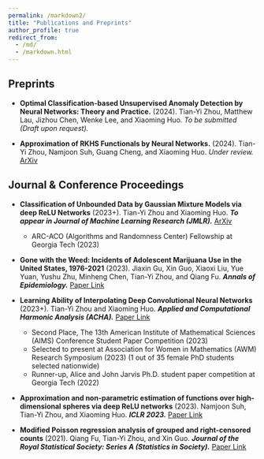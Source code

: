 ```yaml
---
permalink: /markdown2/
title: "Publications and Preprints"
author_profile: true
redirect_from: 
  - /md/
  - /markdown.html
---
```



## Preprints
  * **Optimal Classification-based Unsupervised Anomaly Detection by Neural Networks: Theory and Practice.** (2024).
    Tian-Yi Zhou, Matthew Lau, Jizhou Chen, Wenke Lee, and Xiaoming Huo.
    _To be submitted (Draft upon request)._

  * **Approximation of RKHS Functionals by Neural Networks.** (2024).
    Tian-Yi Zhou, Namjoon Suh, Guang Cheng, and Xiaoming Huo.
    _Under review._ [ArXiv](http://arxiv.org/abs/2403.12187)
     
## Journal & Conference Proceedings

   * **Classification of Unbounded Data by Gaussian Mixture Models via deep ReLU Networks** (2023+).
    Tian-Yi Zhou and Xiaoming Huo.
    **_To appear in Journal of Machine Learning Research (JMLR)._** [ArXiv](https://arxiv.org/pdf/2308.08030.pdf)
     * ARC-ACO (Algorithms and Randomness Center) Fellowship at Georgia Tech (2023)

   * **Gone with the Weed: Incidents of Adolescent Marijuana Use in the United States, 1976-2021** (2023). 
     Jiaxin Gu, Xin Guo, Xiaoxi Liu, Yue Yuan, Yushu Zhu, Minheng Chen, Tian-Yi Zhou, and Qiang Fu.
     **_Annals of Epidemiology._** [Paper Link](https://doi.org/10.1016/j.annepidem.2023.10.002)
     
   * **Learning Ability of Interpolating Deep Convolutional Neural Networks** (2023+).
     Tian-Yi Zhou and Xiaoming Huo. 
     **_Applied and Computational Harmonic Analysis (ACHA)._** [Paper Link](https://doi.org/10.1016/j.acha.2023.101582)
      * Second Place, The 13th American Institute of Mathematical Sciences (AIMS) Conference Student Paper Competition (2023)
      * Selected to present at Association for Women in Mathematics (AWM) Research Symposium (2023)  (1 out of 35 female PhD students selected nationwide)
      * Runner-up, Alice and John Jarvis Ph.D. student paper competition at Georgia Tech (2022)
        
  * **Approximation and non-parametric estimation of functions over high-dimensional spheres via deep ReLU networks** (2023).
    Namjoon Suh, Tian-Yi Zhou, and Xiaoming Huo. 
    **_ICLR 2023._** [Paper Link](https://openreview.net/forum?id=r90KYcuB7JS&noteId=b_7KCSqylJ)
    
  * **Modified Poisson regression analysis of grouped and right‐censored counts** (2021).
    Qiang Fu, Tian-Yi Zhou, and Xin Guo. 
    **_Journal of the Royal Statistical Society: Series A (Statistics in Society)._** [Paper Link](https://doi.org/10.1111/rssa.12678)

  
